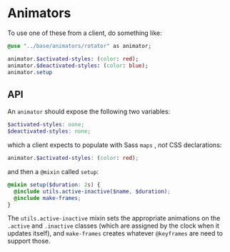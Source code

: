 # Animators

To use one of these from a client, do something like:

```sass
@use "../base/animators/rotator" as animator;

animator.$activated-styles: (color: red);
animator.$deactivated-styles: (color: blue);
animator.setup
```

## API

An `animator` should expose the following two variables:

```scss
$activated-styles: none;
$deactivated-styles: none;
```

which a client expects to populate with Sass `maps` , _not_ CSS declarations:

```scss
animator.$activated-styles: (color: red);
```

and then a `@mixin` called `setup`:

```scss
@mixin setup($duration: 2s) {
  @include utils.active-inactive($name, $duration);
  @include make-frames;
}
```

The `utils.active-inactive` mixin sets the appropriate animations on the `.active` and `.inactive` classes (which are assigned by the clock when it updates itself), and `make-frames` creates whatever `@keyframes` are need to support those.
